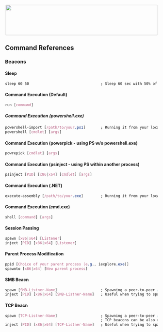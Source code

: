 <p align="center">
  <img width="500" height="100" src="https://github.com/bigb0sss/RedTeam/blob/master/CobaltStrike/cs_logo.png">
</p>

## Command References

### Beacons
#### Sleep
```css
sleep 60 50                                 ; Sleep 60 sec with 50% of jitter (Call back between 30 to 60 secs randomly) 
```

#### Command Execution (Default)
```css
run [command]
```
##### Command Execution (powershell.exe)
```css
powershell-import [/path/to/your.ps1]       ; Running it from your localhost
powershell [cmdlet] [args]
```
#### Command Execution (powerpick - using PS w/o powershell.exe)
```css
powrepick [cmdlet] [args]
```

#### Command Execution (psinject - using PS within another process)
```css
psinject [PID] [x86|x64] [cmdlet] [args]
```

#### Command Execution (.NET)
```css
execute-assembly [/path/to/your.exe]        ; Running it from your localhost
```

#### Command Execution (cmd.exe)
```css
shell [command] [args]
```

#### Session Passing
```css
spawn [x86|x64] [Listener]
inject [PID] [x86|x64] [Listener]
```

#### Parent Process Modification
```css
ppid [Choice of your parent process (e.g., iexplore.exe)]
spawnto [x86|x64] [New parent process]
```

#### SMB Beacn
```css
spawn [SMB-Listner-Name]                    ; Spawning a peer-to-peer ("P2P") SMB beacon 
inject [PID] [x86|x64] [SMB-Listner-Name]   ; Useful when trying to spawn P2P beacon as different user context
```

#### TCP Beacn
```css
spawn [TCP-Listner-Name]                    ; Spawning a peer-to-peer ("P2P") TCP beacon 
                                            ; TCP beacons can be also run locally by clicking "Bind to localhost only" on GUI
inject [PID] [x86|x64] [TCP-Listner-Name]   ; Useful when trying to spawn P2P beacon as different user context
```
